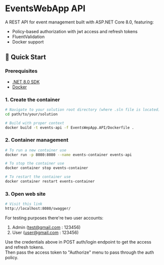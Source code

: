 # EventsWebApp API

A REST API for event management built with ASP.NET Core 8.0, featuring:
- Policy-based authorization with jwt access and refresh tokens
- FluentValidation
- Docker support

## 🚀 Quick Start

### Prerequisites
- [.NET 8.0 SDK](https://dotnet.microsoft.com/download)
- [Docker](https://www.docker.com/get-started)

### 1. Create the container

```bash
# Navigate to your solution root directory (where .sln file is located)
cd path/to/your/solution
```
```bash
# Build with proper context
docker build -t events-api -f EventsWepApp.API/Dockerfile .
```
### 2. Container management
```bash 
# To run a new container use
docker run -p 8080:8080 --name events-container events-api
```
```bash
# To stop the container use
docker container stop events-container
```
```bash
# To restart the container use
docker container restart events-container
```


### 3. Open web site
```bash
# Visit this link
http://localhost:8080/swagger/
```
For testing purposes there're two user accounts:
1. Admin (test@gmail.com : 123456)
2. User (user@gmail.com : 123456)

Use the credentials above in POST auth/login endpoint to get the access and refresh tokens.<br>
Then pass the access token to "Authorize" menu to pass through the auth policy.